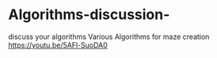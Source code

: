 # Algorithms-discussion-
discuss your algorithms
Various Algorithms for maze creation
https://youtu.be/5AFl-SuoDA0

